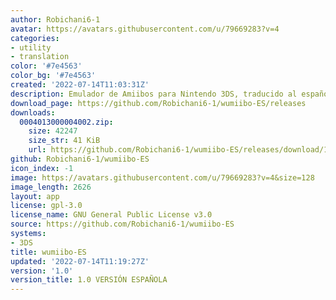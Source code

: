 ```yaml
---
author: Robichani6-1
avatar: https://avatars.githubusercontent.com/u/79669283?v=4
categories:
- utility
- translation
color: '#7e4563'
color_bg: '#7e4563'
created: '2022-07-14T11:03:31Z'
description: Emulador de Amiibos para Nintendo 3DS, traducido al español
download_page: https://github.com/Robichani6-1/wumiibo-ES/releases
downloads:
  0004013000004002.zip:
    size: 42247
    size_str: 41 KiB
    url: https://github.com/Robichani6-1/wumiibo-ES/releases/download/1.0/0004013000004002.zip
github: Robichani6-1/wumiibo-ES
icon_index: -1
image: https://avatars.githubusercontent.com/u/79669283?v=4&size=128
image_length: 2626
layout: app
license: gpl-3.0
license_name: GNU General Public License v3.0
source: https://github.com/Robichani6-1/wumiibo-ES
systems:
- 3DS
title: wumiibo-ES
updated: '2022-07-14T11:19:27Z'
version: '1.0'
version_title: 1.0 VERSIÓN ESPAÑOLA
---
```

